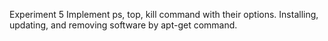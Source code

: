 Experiment 5
Implement ps, top, kill command with their options. 
Installing, updating, and removing software by apt-get 
command.
